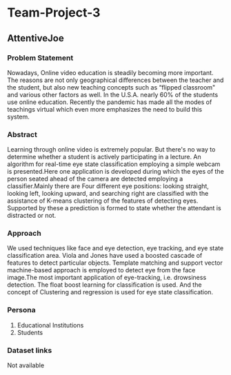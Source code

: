 # Team-Project-3

## AttentiveJoe
### Problem Statement
Nowadays, Online video education is steadily becoming more important. The reasons are not only geographical differences between the teacher and the student, but also new teaching concepts such as “flipped classroom" and various other factors as well. In the U.S.A. nearly 60% of the students use online education. Recently the pandemic has made all the modes of teachings virtual which even more emphasizes the need to build this system.

### Abstract
Learning through online video is extremely popular. But there's no way to determine whether a student is actively participating in a lecture. An algorithm for real-time eye state classification employing a simple webcam is presented.Here one application is developed during which the eyes of the person seated ahead of the camera are detected employing a classifier.Mainly there are Four different eye positions: looking straight, looking left, looking upward, and searching right are classified with the assistance of K-means clustering of the features of detecting eyes. Supported by these a prediction is formed to state whether the attendant is distracted or not.

### Approach
We used techniques like face and eye detection, eye tracking, and eye state classification area. Viola and Jones have used a boosted cascade of features to detect particular objects. Template matching and support vector machine-based approach is employed to detect eye from the face image.The most important application of eye-tracking, i.e. drowsiness detection. The float boost learning for classification is used. And the concept of Clustering and regression is used for eye state classification.

### Persona
1. Educational Institutions
2. Students

### Dataset links
Not available
